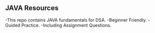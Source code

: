 <h2>JAVA Resources</h1>

-This repo contains JAVA fundamentals for DSA.
-Beginner Friendly.
-Guided Practice.
-Including Assignment Questions.

